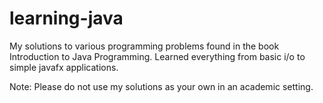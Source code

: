 # learning-java
My solutions to various programming problems found in the book Introduction to Java Programming.  Learned everything from basic i/o to simple javafx applications. 

Note: Please do not use my solutions as your own in an academic setting. 

